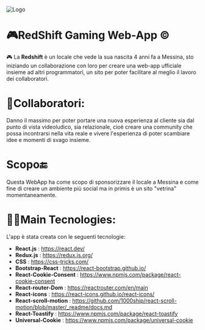 ![Logo](https://pbs.twimg.com/profile_images/1059545775582130177/V4z_Nge__400x400.jpg)


# 🎮RedShift Gaming Web-App ©

🎮 La **Redshift** è un locale che vede la sua nascita 4 anni fa a Messina, sto iniziando un collaborazione con loro per creare una web-app ufficiale insieme ad altri programmatori, un sito per poter facilitare al meglio il lavoro dei collaboratori.

# 👥Collaboratori:

Danno il massimo per poter portare una nuova esperienza al cliente sia dal punto di vista videoludico, sia relazionale, cioè creare una community che possa incontrarsi nella vita reale e vivere l'esperienza di poter scambiare idee e momenti di svago insieme.

# Scopo🔚

Questa WebApp ha come scopo di sponsorizzare il locale a Messina e come fine di creare un ambiente più social ma in primis è un sito "vetrina" momentaneamente.

# 👩‍💻Main Tecnologies:

L'app è stata creata con le seguenti tecnologie:

- **React.js** : https://react.dev/
- **Redux.js** : https://redux.js.org/
- **CSS** : https://css-tricks.com/
- **Bootstrap-React** : https://react-bootstrap.github.io/
- **React-Cookie-Consent** : https://www.npmjs.com/package/react-cookie-consent
- **React-router-Dom** : https://reactrouter.com/en/main
- **React-icons** : https://react-icons.github.io/react-icons/
- **React-scroll-motion** : https://github.com/1000ship/react-scroll-motion/blob/master/_readme/docs.md
- **React-Toastify** : https://www.npmjs.com/package/react-toastify
- **Universal-Cookie** : https://www.npmjs.com/package/universal-cookie
